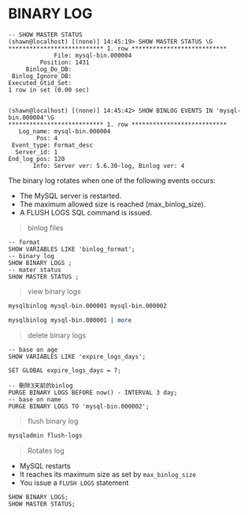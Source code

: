 # BINARY LOG

```mysql
-- SHOW MASTER STATUS
(shawn@localhost) [(none)] 14:45:19> SHOW MASTER STATUS \G
*************************** 1. row ***************************
             File: mysql-bin.000004
         Position: 1431
     Binlog_Do_DB: 
 Binlog_Ignore_DB: 
Executed_Gtid_Set: 
1 row in set (0.00 sec)


(shawn@localhost) [(none)] 14:45:42> SHOW BINLOG EVENTS IN 'mysql-bin.000004'\G
*************************** 1. row ***************************
   Log_name: mysql-bin.000004
        Pos: 4
 Event_type: Format_desc
  Server_id: 1
End_log_pos: 120
       Info: Server ver: 5.6.30-log, Binlog ver: 4
```

The binary log rotates when one of the following events occurs:
- The MySQL server is restarted.
- The maximum allowed size is reached (max_binlog_size).
- A FLUSH LOGS SQL command is issued.

> binlog files
```mysql
-- format
SHOW VARIABLES LIKE 'binlog_format';
-- binary log
SHOW BINARY LOGS ;
-- mater status
SHOW MASTER STATUS ;
```

> view binary logs
```bash
mysqlbinlog mysql-bin.000001 mysql-bin.000002

mysqlbinlog mysql-bin.000001 | more
```

> delete binary logs
```mysql
-- base on age
SHOW VARIABLES LIKE 'expire_logs_days';

SET GLOBAL expire_logs_days = 7;

-- 刪除3天前的binlog
PURGE BINARY LOGS BEFORE now() - INTERVAL 3 day;
-- base on name
PURGE BINARY LOGS TO 'mysql-bin.000002';
```

> flush binary log
```bash
mysqladmin flush-logs
```

> Rotates log

- MySQL restarts
- It reaches its maximum size as set by ```max_binlog_size```
- You issue a ```FLUSH LOGS``` statement

```mysql
SHOW BINARY LOGS;
SHOW MASTER STATUS;
```

